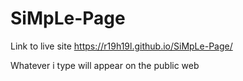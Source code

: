 # SiMpLe-Page

Link to live site https://r19h19l.github.io/SiMpLe-Page/

Whatever i type will appear on the public web
